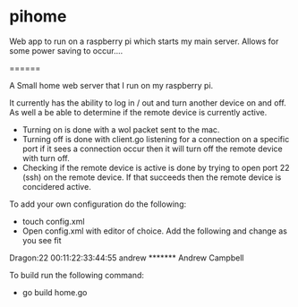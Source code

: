 pihome
======

Web app to run on a raspberry pi which starts my main server. Allows for some power saving to occur....

======


A Small home web server that I run on my raspberry pi. 

It currently has the ability to log in / out and turn another
device on and off. As well a be able to determine if the remote device
is currently active.

- Turning on is done with a wol packet sent to the mac.
- Turning off is done with client.go listening for a connection on a specific port
if it sees a connection occur then it will turn off the remote device with turn off.
- Checking if the remote device is active is done by trying to open port 22 (ssh) on
the remote device. If that succeeds then the remote device is concidered active.


To add your own configuration do the following:
- touch config.xml
- Open config.xml with editor of choice.
Add the following and change as you see fit

<Config>
	<ServAddr>Dragon:22</ServAddr>
	<MacAddr>00:11:22:33:44:55</MacAddr>
	<UserName>andrew</UserName>
	<Password>*******</Password>
	<FullName>Andrew Campbell</FullName>
</Config>

To build run the following command:
- go build home.go


